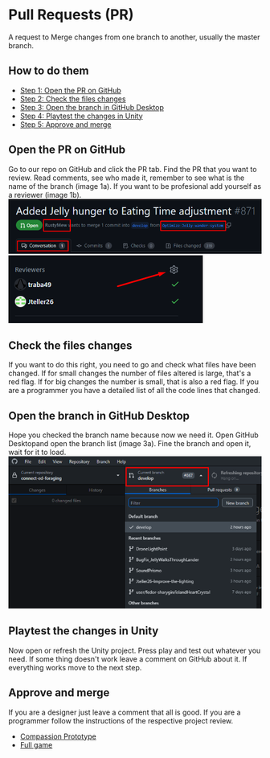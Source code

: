 # Pull Requests (PR)

A request to Merge changes from one branch to another, usually the master branch.

## How to do them

- [Step 1: Open the PR on GitHub](#open-the-pr-on-github)
- [Step 2: Check the files changes](#check-the-files-changes)
- [Step 3: Open the branch in GitHub Desktop](#open-the-branch-in-github-desktop)
- [Step 4: Playtest the changes in Unity](#playtest-the-changes-in-unity)
- [Step 5: Approve and merge](#approve-and-merge)

## Open the PR on GitHub

Go to our repo on GitHub and click the PR tab.
Find the PR that you want to review.
Read comments, see who made it, remember to see what is the name of the branch (image 1a).
If you want to be profesional add yourself as a reviewer (image 1b).
![Image 1a](../images/PR1a.png)
![Image 1b](../images/PR1b.png)
 
## Check the files changes
If you want to do this right, you need to go and check what files have been changed.
If for small changes the number of files altered is large, that's a red flag.
If for big changes the number is small, that is also a red flag.
If you are a programmer you have a detailed list of all the code lines that changed.

## Open the branch in GitHub Desktop
Hope you checked the branch name because now we need it.
Open GitHub Desktopand open the branch list (image 3a).
Fine the branch and open it, wait for it to load.
![Image 3a](../images/PR3a.png)

## Playtest the changes in Unity
Now open or refresh the Unity project.
Press play and test out whatever you need.
If some thing doesn't work leave a comment on GitHub about it.
If everything works move to the next step.

## Approve and merge
If you are a designer just leave a comment that all is good.
If you are a programmer follow the instructions of the respective project review.
- [Compassion Prototype](./CPrototype.md)
- [Full game]()